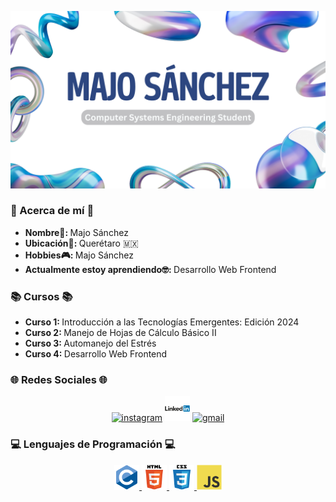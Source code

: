 ![Header](Images/Presentacion.png)

### 👤 Acerca de mí 👤
<ul>
<li><b> Nombre👤: </b> Majo Sánchez </li>
<li><b> Ubicación📍: </b> Querétaro 🇲🇽 </li>
<li><b> Hobbies🎮: </b> Majo Sánchez </li>
<li><b> Actualmente estoy aprendiendo🤓: </b> Desarrollo Web Frontend </li>

</ul>

### 📚 Cursos 📚
<ul>

<li><b> Curso 1: </b> Introducción a las Tecnologías Emergentes: Edición 2024 </li>
<li><b> Curso 2: </b> Manejo de Hojas de Cálculo Básico II </li>
<li><b> Curso 3: </b> Automanejo del Estrés </li>
<li><b> Curso 4: </b> Desarrollo Web Frontend </li>

</ul>

### 🌐 Redes Sociales 🌐
<div align="center">
  <a href="https://www.instagram.com/_majosancheeez/" target="_blank"><img src="https://th.bing.com/th/id/R.7742981d5b7a464d4200a26eb5a6b512?rik=qaGbTlXYPYFajQ&pid=ImgRaw&r=0" target="_blank" alt="instagram" width="40" height="40"></a>
  <a href="https://www.linkedin.com/in/majosaaanchez/" target="_blank"><img src="https://raw.githubusercontent.com/devicons/devicon/6910f0503efdd315c8f9b858234310c06e04d9c0/icons/linkedin/linkedin-original-wordmark.svg" target="_blank" alt="linkedin" width="40" height="40"></a> 
  <a href="mailto:majitosanz18@gmail.com"><img src="https://www.pngmart.com/files/16/Gmail-Logo-PNG-Transparent-Image.png" target="_blank" alt="gmail" width="40" height="40"></a>
</div>

### 💻 Lenguajes de Programación 💻
<p align="center">
    <a href="https://www.learn-c.org/" target="_blank">
        <img src="https://raw.githubusercontent.com/devicons/devicon/6910f0503efdd315c8f9b858234310c06e04d9c0/icons/c/c-original.svg" alt="c" width="40" height="40"/>
    </a>
    <a href="https://www.w3.org/html/" target="_blank">
        <img src="https://raw.githubusercontent.com/devicons/devicon/master/icons/html5/html5-original-wordmark.svg" alt="html" width="40" height="40"/>
    </a>
    <a href="https://www.w3schools.com/css/" target="_blank">
        <img src="https://raw.githubusercontent.com/devicons/devicon/master/icons/css3/css3-original-wordmark.svg" alt="css" width="40" height="40"/>
    </a>
    <a href="https://developer.mozilla.org/en-US/docs/Web/JavaScript" target="_blank">
        <img src="https://raw.githubusercontent.com/devicons/devicon/master/icons/javascript/javascript-original.svg" alt="javascript" width="40" height="40"/>
    </a>
</p>
